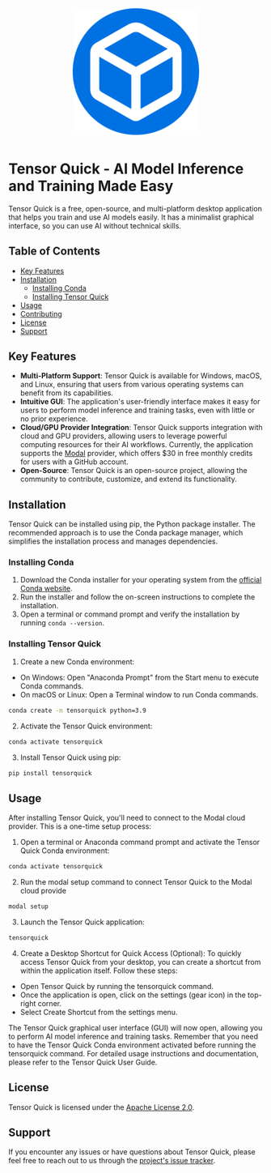 
<div style="display: flex; align-items: center; justify-content: center; margin-bottom: 50px;">
  <img src="./tensorquick/resources/icons/app-icon.svg" alt="Tensor Quick" width="250"/>
</div>


# Tensor Quick - AI Model Inference and Training Made Easy

Tensor Quick is a free, open-source, and multi-platform desktop application that helps you train and use AI models easily. It has a minimalist graphical interface, so you can use AI without technical skills.

## Table of Contents
- [Key Features](#key-features)
- [Installation](#installation)
  - [Installing Conda](#installing-conda)
  - [Installing Tensor Quick](#installing-tensor-quick)
- [Usage](#usage)
- [Contributing](#contributing)
- [License](#license)
- [Support](#support)

## Key Features

- **Multi-Platform Support**: Tensor Quick is available for Windows, macOS, and Linux, ensuring that users from various operating systems can benefit from its capabilities.
- **Intuitive GUI**: The application's user-friendly interface makes it easy for users to perform model inference and training tasks, even with little or no prior experience.
- **Cloud/GPU Provider Integration**: Tensor Quick supports integration with cloud and GPU providers, allowing users to leverage powerful computing resources for their AI workflows. Currently, the application supports the [Modal](https://modal.com/) provider, which offers $30 in free monthly credits for users with a GitHub account.
- **Open-Source**: Tensor Quick is an open-source project, allowing the community to contribute, customize, and extend its functionality.

## Installation

Tensor Quick can be installed using pip, the Python package installer. The recommended approach is to use the Conda package manager, which simplifies the installation process and manages dependencies.

### Installing Conda

1. Download the Conda installer for your operating system from the [official Conda website](https://docs.conda.io/en/latest/miniconda.html).
2. Run the installer and follow the on-screen instructions to complete the installation.
3. Open a terminal or command prompt and verify the installation by running `conda --version`.

### Installing Tensor Quick

1. Create a new Conda environment:
- On Windows: Open "Anaconda Prompt" from the Start menu to execute Conda commands.
- On macOS or Linux: Open a Terminal window to run Conda commands.

```bash
conda create -n tensorquick python=3.9
```
2. Activate the Tensor Quick environment:
```bash
conda activate tensorquick
```
3. Install Tensor Quick using pip:
```bash
pip install tensorquick
```

## Usage

After installing Tensor Quick, you'll need to connect to the Modal cloud provider. This is a one-time setup process:

1. Open a terminal or Anaconda command prompt and activate the Tensor Quick Conda environment:
```bash
conda activate tensorquick
```

2. Run the modal setup command to connect Tensor Quick to the Modal cloud provide
```bash
modal setup
```

3. Launch the Tensor Quick application:
```bash
tensorquick
```

4. Create a Desktop Shortcut for Quick Access (Optional):
To quickly access Tensor Quick from your desktop, you can create a shortcut from within the application itself. Follow these steps:

- Open Tensor Quick by running the tensorquick command.
- Once the application is open, click on the settings (gear icon) in the top-right corner.
- Select Create Shortcut from the settings menu.

The Tensor Quick graphical user interface (GUI) will now open, allowing you to perform AI model inference and training tasks. Remember that you need to have the Tensor Quick Conda environment activated before running the tensorquick command.
For detailed usage instructions and documentation, please refer to the Tensor Quick User Guide.

## License

Tensor Quick is licensed under the [Apache License 2.0](https://github.com/your-username/tensorquick/blob/main/LICENSE).

## Support

If you encounter any issues or have questions about Tensor Quick, please feel free to reach out to us through the [project's issue tracker](https://github.com/tamnguyenvan/tensorquick/issues).